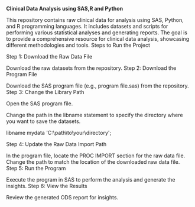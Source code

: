 **Clinical Data Analysis using SAS,R and Python**

This repository contains raw clinical data for analysis using SAS, Python, and R programming languages.
It includes datasets and scripts for performing various statistical analyses and generating reports.
The goal is to provide a comprehensive resource for clinical data analysis, showcasing different methodologies and tools.
Steps to Run the Project

Step 1: Download the Raw Data File

Download the raw datasets from the repository.
Step 2: Download the Program File

Download the SAS program file (e.g., program file.sas) from the repository.
Step 3: Change the Library Path

Open the SAS program file.

Change the path in the libname statement to specify the directory where you want to save the datasets.

libname mydata 'C:\path\to\your\directory';

Step 4: Update the Raw Data Import Path

In the program file, locate the PROC IMPORT section for the raw data file.
Change the path to match the location of the downloaded raw data file.
Step 5: Run the Program

Execute the program in SAS to perform the analysis and generate the insights.
Step 6: View the Results

Review the generated ODS report for insights.
